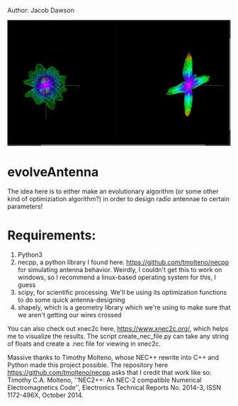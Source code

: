 Author: Jacob Dawson

![A Radiation Pattern Image of an Antenna Generated by This Code!](two_radiation_patterns.png "A Radiation Pattern Image of an Antenna Generated by This Code!")

# evolveAntenna
The idea here is to either make an evolutionary algorithm (or some other kind of optimiziation algorithm?) in order to design radio antennae to certain parameters!

# Requirements:
1. Python3
2. necpp, a python library I found here: https://github.com/tmolteno/necpp for simulating antenna behavior. Weirdly, I couldn't get this to work on windows, so I recommend a linux-based operating system for this, I guess
3. scipy, for scientific processing. We'll be using its optimization functions to do some quick antenna-designing
4. shapely, which is a geometry library which we're using to make sure that we aren't getting our wires crossed

You can also check out xnec2c here, https://www.xnec2c.org/, which helps me to visualize the results. The script create_nec_file.py can take any string of floats and create a .nec file for viewing in xnec2c.

Massive thanks to Timothy Molteno, whose NEC++ rewrite into C++ and Python made this project possible. The repository here https://github.com/tmolteno/necpp asks that I credit that work like so:
Timothy C.A. Molteno, ''NEC2++: An NEC-2 compatible Numerical Electromagnetics Code'', Electronics Technical Reports No. 2014-3, ISSN 1172-496X, October 2014.
